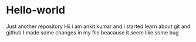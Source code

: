 # Hello-world
Just another repository
Hii i am ankit kumar and i started learn about git and github
I made some changes in my file beacause it seem like some bug
